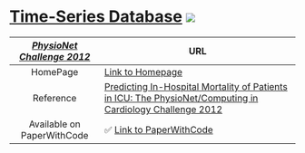 # [Time-Series Database](https://github.com/WenjieDu/Time_Series_Database) ![](https://hits.seeyoufarm.com/api/count/incr/badge.svg?url=https%3A%2F%2Fgithub.com%2FWenjieDu%2FTime_Series_Database&count_bg=%2379C83D&title_bg=%23555555&icon=&icon_color=%23E7E7E7&title=hits&edge_flat=false)


| <ins>*PhysioNet Challenge 2012*</ins> | URL                                                                                                                                                         |
|:-------------------------------------:|-------------------------------------------------------------------------------------------------------------------------------------------------------------|
|               HomePage                | [Link to Homepage](https://physionet.org/content/challenge-2012/1.0.0/)                                                                                     |
|               Reference               | [Predicting In-Hospital Mortality of Patients in ICU: The PhysioNet/Computing in Cardiology Challenge 2012](http://www.cinc.org/archives/2012/pdf/0245.pdf) |
|      Available on PaperWithCode       | ✅ [Link to PaperWithCode](https://paperswithcode.com/dataset/physionet-challenge-2012)                                                                      |
